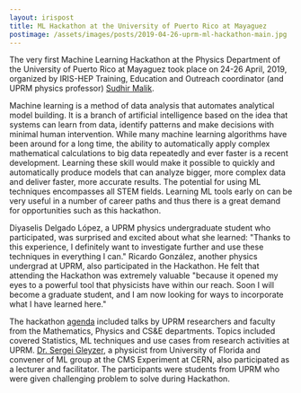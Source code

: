 ```yaml
---
layout: irispost
title: ML Hackathon at the University of Puerto Rico at Mayaguez
postimage: /assets/images/posts/2019-04-26-uprm-ml-hackathon-main.jpg
---
```


The very first Machine Learning Hackathon at the Physics Department
of the University of Puerto Rico at Mayaguez took place on 24-26
April, 2019, organized by IRIS-HEP Training, Education and Outreach
coordinator (and UPRM physics professor) [Sudhir Malik](http://charma.uprm.edu/~malik/). 

Machine learning is a method of data analysis that automates analytical
model building. It is a branch of artificial intelligence based on
the idea that systems can learn from data, identify patterns and
make decisions with minimal human intervention.  While many machine
learning algorithms have been around for a long time, the ability
to automatically apply complex mathematical calculations to big
data repeatedly and ever faster is a recent development. Learning
these skill would make it possible to quickly and automatically
produce models that can analyze bigger, more complex data and deliver
faster, more accurate results. The potential for using ML techniques 
encompasses all STEM fields. Learning ML tools early on can be
very useful in a number of career paths and thus there is a great demand
for opportunities such as this hackathon.

Diyaselis Delgado López, a UPRM physics undergraduate student who 
participated, was surprised and excited about what she learned: "Thanks to 
this experience, I definitely want to investigate further and use these 
techniques in everything I can." Ricardo González, another physics undergrad 
at UPRM, also participated in the Hackathon. He felt that attending the 
Hackathon was extremely valuable "because it opened my eyes to a powerful tool 
that physicists have within our reach. Soon I will become a graduate student, 
and I am now looking for ways to incorporate what I have learned here."

The hackathon [agenda](https://indico.cern.ch/event/809812/timetable/) 
included talks by UPRM researchers and faculty from the Mathematics, Physics
and CS&E departments. Topics included covered Statistics, ML
techniques and use cases from research activities at UPRM. [Dr. Sergei
Gleyzer](http://sergeigleyzer.com), a physicist from University of Florida and convener of ML group at 
the CMS Experiment at CERN, also participated as a lecturer and facilitator. 
The participants were students from UPRM who were given challenging 
problem to solve during Hackathon.









